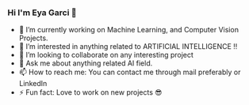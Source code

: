 ### Hi I'm Eya Garci 👋

- 🔭 I’m currently working on Machine Learning, and Computer Vision Projects.
- 👀 I’m interested in anything related to ARTIFICIAL INTELLIGENCE !!
- 👯 I’m looking to collaborate on any interesting project
- 💬 Ask me about anything related AI field.
- 📫 How to reach me: You can contact me through mail preferably or LinkedIn 
- ⚡ Fun fact: Love to work on new projects 😎
